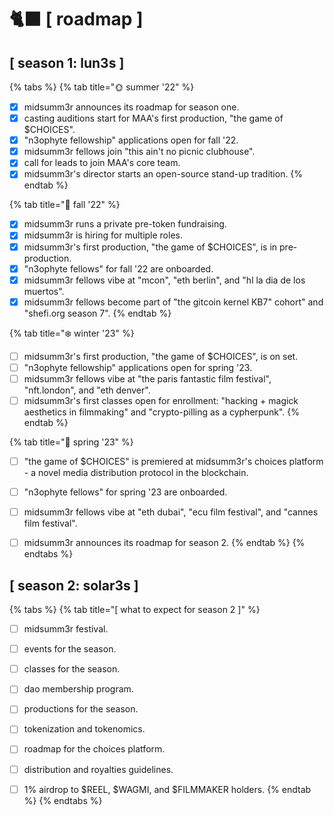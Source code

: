 # 🐈⬛ \[ roadmap ]

## \[ season 1: lun3s ]



{% tabs %}
{% tab title="🌞  summer '22" %}
* [x] midsumm3r announces its roadmap for season one.
* [x] casting auditions start for MAA's first production, "the game of $CHOICES".
* [x] "n3ophyte fellowship" applications open for fall '22.
* [x] midsumm3r fellows join "this ain't no picnic clubhouse".
* [x] call for leads to join MAA's core team.
* [x] midsumm3r's director starts an open-source stand-up tradition.
{% endtab %}

{% tab title="🍁 fall '22" %}
* [x] midsumm3r runs a private pre-token fundraising.
* [x] midsumm3r is hiring for multiple roles.
* [x] midsumm3r's first production, "the game of $CHOICES", is in pre-production.
* [x] "n3ophyte fellows" for fall '22 are onboarded.
* [x] midsumm3r fellows vibe at "mcon", "eth berlin", and "hl la dia de los muertos".
* [x] midsumm3r fellows become part of "the gitcoin kernel KB7" cohort" and "shefi.org season 7".
{% endtab %}

{% tab title="❄️ winter '23" %}
* [ ] midsumm3r's first production, "the game of $CHOICES", is on set.
* [ ] "n3ophyte fellowship" applications open for spring '23.
* [ ] midsumm3r fellows vibe at "the paris fantastic film festival", "nft.london", and "eth denver".
* [ ] midsumm3r's first classes open for enrollment: "hacking + magick aesthetics in filmmaking" and "crypto-pilling as a cypherpunk".
{% endtab %}

{% tab title="🌹 spring '23" %}
* [ ] "the game of $CHOICES" is premiered at midsumm3r's choices platform - a novel media distribution protocol in the blockchain.
* [ ] "n3ophyte fellows" for spring '23 are onboarded.
* [ ] midsumm3r fellows vibe at "eth dubai", "ecu film festival", and "cannes film festival".
* [ ] midsumm3r announces its roadmap for season 2.
{% endtab %}
{% endtabs %}



## \[ season 2: solar3s ]



{% tabs %}
{% tab title="[  what to expect for season 2 ]" %}
* [ ] midsumm3r festival.
* [ ] events for the season.
* [ ] classes for the season.
* [ ] dao membership program.
* [ ] productions for the season.
* [ ] tokenization and tokenomics.
* [ ] roadmap for the choices platform.
* [ ] distribution and royalties guidelines.
* [ ] 1% airdrop to $REEL, $WAGMI, and $FILMMAKER holders.&#x20;
{% endtab %}
{% endtabs %}

